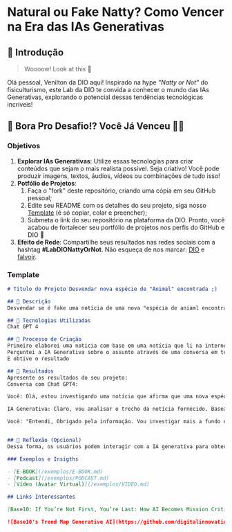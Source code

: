 # Natural ou Fake Natty? Como Vencer na Era das IAs Generativas

## 🚀 Introdução

> Woooow! Look at this 👀

Olá pessoal, Venilton da DIO aqui! Inspirado na hype _"Natty or Not"_ do fisiculturismo, este Lab da DIO te convida a conhecer o mundo das IAs Generativas, explorando o potencial dessas tendências tecnológicas incríveis!

## 🎯 Bora Pro Desafio!? Você Já Venceu 💪🤓

### Objetivos

1. **Explorar IAs Generativas**: Utilize essas tecnologias para criar conteúdos que sejam o mais realista possível. Seja criativo! Você pode produzir imagens, textos, áudios, vídeos ou combinações de tudo isso!
1. **Potfólio de Projetos**:
    1. Faça o "fork" deste repositório, criando uma cópia em seu GitHub pessoal;
    2. Edite seu README com os detalhes do seu projeto, siga nosso [Template](#template) (é só copiar, colar e preencher);
    3. Submeta o link do seu repositório na plataforma da DIO. Pronto, você acabou de fortalecer seu portfólio de projetos nos perfis do GitHub e DIO 🚀
1. **Efeito de Rede**: Compartilhe seus resultados nas redes sociais com a hashtag **#LabDIONattyOrNot**. Não esqueça de nos marcar: [DIO](https://www.linkedin.com/school/dio-makethechange) e [falvojr](https://www.linkedin.com/in/falvojr).

### Template

```markdown
# Título do Projeto Desvendar nova espécie de "Animal" encontrada ;)

## 📒 Descrição
Desvendar se é fake uma notícia de uma nova "espécia de aniaml encontrada" utilizando uma IA generativa

## 🤖 Tecnologias Utilizadas
Chat GPT 4

## 🧐 Processo de Criação
Primeiro elaborei uma noticia com base em uma notícia que li na internet.
Perguntei a IA Generativa sobre o assunto através de uma conversa em texto.
E obtive o resultado

## 🚀 Resultados
Apresente os resultados do seu projeto:
Conversa com Chat GPT4:

Você: Olá, estou investigando uma notícia que afirma que uma nova espécie de animal, semelhante a um dragão, foi descoberta na Amazônia. Você poderia me ajudar a determinar se essa informação parece ser verdadeira ou falsa?

IA Generativa: Claro, vou analisar o trecho da notícia fornecido. Baseado na minha análise, essa informação parece ser altamente improvável. Dragões são criaturas de fantasia, e a descoberta de uma espécie tão extraordinária teria sido amplamente divulgada pela comunidade científica e pela mídia. Recomendaria investigar a fonte da notícia e verificar se há credibilidade antes de aceitar essa informação como verdadeira.

Você: "Entendi, Obrigado pela informação. Vou investigar mais a fundo e verificar a credibilidade da fonte da notícia."


## 💭 Reflexão (Opcional)
Dessa forma, os usuários podem interagir com a IA generativa para obter uma análise sobre a veracidade de uma informação suspeita. Essa atividade pode ajudar a promover a conscientização sobre a importância da verificação de fatos e da credibilidade das fontes de informação.

### Exemplos e Insigths

- [E-BOOK](/exemplos/E-BOOK.md)
- [Podcast](/exemplos/PODCAST.md)
- [Vídeo (Avatar Virtual)](/exemplos/VIDEO.md)

## Links Interessantes

[Base10: If You’re Not First, You’re Last: How AI Becomes Mission Critical](https://base10.vc/post/generative-ai-mission-critical/)

![Base10's Trend Map Generative AI](https://github.com/digitalinnovationone/lab-natty-or-not/assets/730492/f4df26e8-f8f7-4419-8252-c69d73ea930c)

